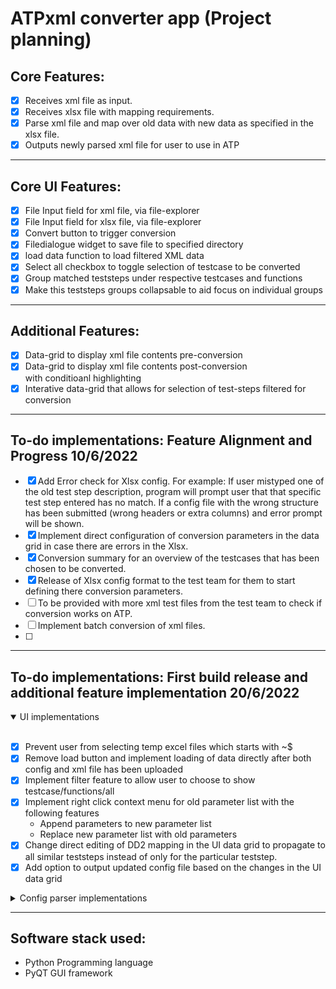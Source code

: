# ATPxml converter app (Project planning)

## Core Features:

- [x] Receives xml file as input.
- [x] Receives xlsx file with mapping requirements.
- [x] Parse xml file and map over old data with new data as specified in the xlsx file.
- [x] Outputs newly parsed xml file for user to use in ATP

---

## Core UI Features:

- [x] File Input field for xml file, via file-explorer
- [x] File Input field for xlsx file, via file-explorer
- [x] Convert button to trigger conversion
- [x] Filedialogue widget to save file to specified directory
- [x] load data function to load filtered XML data
- [x] Select all checkbox to toggle selection of testcase to be converted
- [x] Group matched teststeps under respective testcases and functions
- [x] Make this teststeps groups collapsable to aid focus on individual groups

---

## Additional Features:

- [x] Data-grid to display xml file contents pre-conversion
- [x] Data-grid to display xml file contents post-conversion  
       with conditioanl highlighting
- [x] Interative data-grid that allows for selection of test-steps filtered for conversion

---

## To-do implementations: Feature Alignment and Progress 10/6/2022

- [x] Add Error check for Xlsx config.
      For example: If user mistyped one of the old test step description, program will prompt user that that specific test step entered has no match. If a config file with the wrong structure has been submitted (wrong headers or extra columns) and error prompt will be shown.
- [x] Implement direct configuration of conversion parameters in the data grid in case there are errors in the Xlsx.
- [x] Conversion summary for an overview of the testcases that has been chosen to be converted.
- [x] Release of Xlsx config format to the test team for them to start defining there conversion parameters.
- [ ] To be provided with more xml test files from the test team to check if conversion works on ATP.
- [ ] Implement batch conversion of xml files.
- [ ]

---

## To-do implementations: First build release and additional feature implementation 20/6/2022

<details open>
  <summary>UI implementations</summary>
  <br>

- [x] Prevent user from selecting temp excel files which starts with ~$
- [x] Remove load button and implement loading of data directly after both config and xml file has been uploaded
- [x] Implement filter feature to allow user to choose to show testcase/functions/all
- [x] Implement right click context menu for old parameter list with the following features
  - Append parameters to new parameter list
  - Replace new parameter list with old parameters
- [x] Change direct editing of DD2 mapping in the UI data grid to propagate to all similar teststeps instead of only for the particular teststep.
- [x] Add option to output updated config file based on the changes in the UI data grid
</details>

<details>
  <summary>Config parser implementations</summary>
  <br>

- [x] Add multiple classic ATP test step description mapping for a single teststep.
  - ![config image](media\images\config_classicATP.png "config image")
- [x] Add keyword column in excel config file for users to define must have keywords for match. keywords are seperated by a newline(\n) which indicates an AND relation.
  - ![config image](media\images\config_keywords.png "config image")
- [x] Catch multiple classic description key error
- [ ] Implement parameter referencing in the config excel
  - ![config image](media\images\config_at_reference.PNG "config image")
  - ![config image](media\images\config_sharp_reference.PNG "config image")
- [ ] Add integrity check for function library, function name and function parameters at column C,D and E of excel config. To be provided with a list of valid info to check against.
</details>

---

## Software stack used:

- Python Programming language
- PyQT GUI framework
